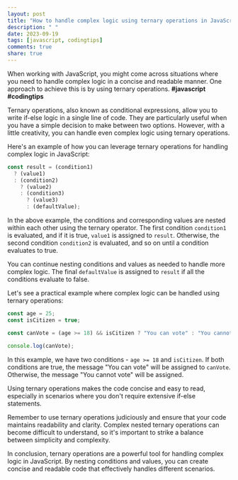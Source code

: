 ```yaml
---
layout: post
title: "How to handle complex logic using ternary operations in JavaScript"
description: " "
date: 2023-09-19
tags: [javascript, codingtips]
comments: true
share: true
---
```


When working with JavaScript, you might come across situations where you need to handle complex logic in a concise and readable manner. One approach to achieve this is by using ternary operations. **#javascript #codingtips**

Ternary operations, also known as conditional expressions, allow you to write if-else logic in a single line of code. They are particularly useful when you have a simple decision to make between two options. However, with a little creativity, you can handle even complex logic using ternary operations. 

Here's an example of how you can leverage ternary operations for handling complex logic in JavaScript:

```javascript
const result = (condition1)
  ? (value1)
  : (condition2)
    ? (value2)
    : (condition3)
      ? (value3)
      : (defaultValue);
```

In the above example, the conditions and corresponding values are nested within each other using the ternary operator. The first condition `condition1` is evaluated, and if it is true, `value1` is assigned to `result`. Otherwise, the second condition `condition2` is evaluated, and so on until a condition evaluates to true.

You can continue nesting conditions and values as needed to handle more complex logic. The final `defaultValue` is assigned to `result` if all the conditions evaluate to false.

Let's see a practical example where complex logic can be handled using ternary operations:

```javascript
const age = 25;
const isCitizen = true;

const canVote = (age >= 18) && isCitizen ? "You can vote" : "You cannot vote";

console.log(canVote);
```

In this example, we have two conditions - `age >= 18` and `isCitizen`. If both conditions are true, the message "You can vote" will be assigned to `canVote`. Otherwise, the message "You cannot vote" will be assigned.

Using ternary operations makes the code concise and easy to read, especially in scenarios where you don't require extensive if-else statements.

Remember to use ternary operations judiciously and ensure that your code maintains readability and clarity. Complex nested ternary operations can become difficult to understand, so it's important to strike a balance between simplicity and complexity.

In conclusion, ternary operations are a powerful tool for handling complex logic in JavaScript. By nesting conditions and values, you can create concise and readable code that effectively handles different scenarios.